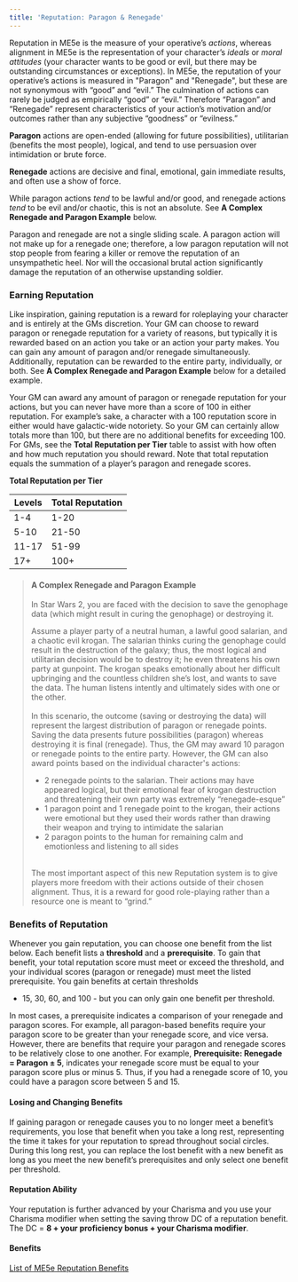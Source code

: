 ```yaml
---
title: 'Reputation: Paragon & Renegade'
---
```

Reputation in ME5e is the measure of your operative’s _actions_, whereas alignment in ME5e is the
representation of your character’s _ideals_ or _moral attitudes_ (your character wants to be good or evil,
but there may be outstanding circumstances or exceptions). In ME5e, the reputation of your
operative’s actions is measured in "Paragon" and "Renegade", but these are not synonymous
with “good” and “evil.” The culmination of actions can rarely be judged as
empirically “good” or “evil.” Therefore “Paragon” and “Renegade” represent
characteristics of your action’s motivation and/or outcomes rather than any subjective “goodness” or “evilness.”

__Paragon__ actions are open-ended (allowing for future possibilities), utilitarian (benefits the most people),
logical, and tend to use persuasion over intimidation or brute force.

__Renegade__ actions are decisive and final, emotional, gain immediate results, and often use a show of force.

While paragon actions _tend_ to be lawful and/or good, and renegade actions _tend_ to be evil and/or chaotic, this
is not an absolute. See __A Complex Renegade and Paragon Example__ below.

Paragon and renegade are not a single sliding scale. A paragon action will not make up for a renegade one;
therefore, a low paragon reputation will not stop people from fearing a killer or remove the reputation
of an unsympathetic heel. Nor will the occasional brutal action significantly damage the reputation of an
otherwise upstanding soldier.

### Earning Reputation

Like inspiration, gaining reputation is a reward for roleplaying your character and is entirely at the GMs discretion.
Your GM can choose to reward paragon or renegade reputation for a variety of reasons, but typically it is
rewarded based on an action you take or an action your party makes. You can gain any amount
of paragon and/or renegade simultaneously. Additionally, reputation can be rewarded
to the entire party, individually, or both. See __A Complex Renegade and Paragon Example__ below for a detailed example.

Your GM can award any amount of paragon or renegade reputation for your actions, but you can never have more than
a score of 100 in either reputation. For example’s sake, a character with a 100 reputation score in either would have
galactic-wide notoriety. So your GM can certainly allow totals more than 100, but there are no additional
benefits for exceeding 100. For GMs, see the __Total Reputation per Tier__ table to assist with how often and
how much reputation you should reward. Note that total reputation equals the summation of a player’s paragon and
renegade scores.

__Total Reputation per Tier__

Levels|Total Reputation
---|---
1-4|1-20
5-10|21-50
11-17|51-99
17+|100+


>#### A Complex Renegade and Paragon Example
>In Star Wars 2, you are faced with the decision to save the genophage data (which might result in curing the genophage)
>or destroying it.
>
>Assume a player party of a neutral human, a lawful good salarian, and a chaotic evil krogan. The salarian thinks curing
>the genophage could result in the destruction of the galaxy; thus, the most logical and utilitarian decision would be to
>destroy it; he even threatens his own party at gunpoint. The krogan speaks emotionally about her difficult upbringing
>and the countless children she’s lost, and wants to save the data. The human listens intently and ultimately
>sides with one or the other.
><br>
><br>
>In this scenario, the outcome (saving or destroying the data) will represent the largest distribution of paragon or
>renegade points. Saving the data presents future possibilities (paragon) whereas destroying it is final (renegade).
>Thus, the GM may award 10 paragon or renegade points to the entire party. However, the GM can also award points
>based on the individual character's actions:
>- 2 renegade points to the salarian. Their actions may have appeared logical, but their emotional fear of krogan
>destruction and threatening their own party was extremely “renegade-esque”
>- 1 paragon point and 1 renegade point to the krogan, their actions were emotional but they used their words rather
>than drawing their weapon and trying to intimidate the salarian
>- 2 paragon points to the human for remaining calm and emotionless and listening to all sides
>
><br>
>The most important aspect of this new Reputation system is to give players more freedom with their actions
>outside of their chosen alignment. Thus, it is a reward for good role-playing rather than a
>resource one is meant to “grind.”

### Benefits of Reputation

Whenever you gain reputation, you can choose one benefit from the list below. Each benefit lists a __threshold__ and a
__prerequisite__. To gain that benefit, your total reputation score must meet or exceed the threshold, and your
individual scores (paragon or renegade) must meet the listed prerequisite. You gain benefits at certain thresholds
- 15, 30, 60, and 100 - but you can only gain one benefit per threshold.

In most cases, a prerequisite indicates a comparison of your renegade and paragon scores. For example,
all paragon-based benefits require your paragon score to be greater than your renegade score, and vice versa.
However, there are benefits that require your paragon and renegade scores to be relatively close to one another.
For example, __Prerequisite: Renegade = Paragon ± 5__, indicates your renegade score must be equal to your paragon
score plus or minus 5. Thus, if you had a renegade score of 10, you could have a paragon score between 5 and 15.

#### Losing and Changing Benefits
If gaining paragon or renegade causes you to no longer meet a benefit’s requirements, you lose that benefit
when you take a long rest, representing the time it takes for your reputation to spread throughout social circles.
During this long rest, you can replace the lost benefit with a new benefit as long as you meet the new benefit’s
prerequisites and only select one benefit per threshold.

#### Reputation Ability
Your reputation is further advanced by your Charisma and you use your Charisma modifier when setting the saving throw
DC of a reputation benefit. The DC = __8 + your proficiency bonus + your Charisma modifier__.

#### Benefits

[List of ME5e Reputation Benefits](/appendix/benefits)


